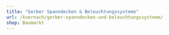```yaml
---
title: "Gerber Spanndecken & Beleuchtungssysteme"
url: /kuernach/gerber-spanndecken-und-beleuchtungssysteme/
shop: Baumarkt
---
```

